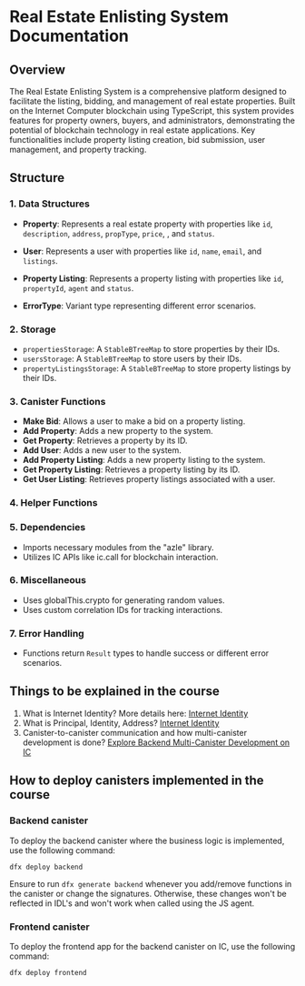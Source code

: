# Real Estate Enlisting System Documentation

## Overview

The Real Estate Enlisting System is a comprehensive platform designed to facilitate the listing, bidding, and management of real estate properties. Built on the Internet Computer blockchain using TypeScript, this system provides features for property owners, buyers, and administrators, demonstrating the potential of blockchain technology in real estate applications. Key functionalities include property listing creation, bid submission, user management, and property tracking.

## Structure

### 1. Data Structures

- **Property**: Represents a real estate property with properties like `id`, `description`, `address`, `propType`, `price`, , and `status`.
- **User**: Represents a user with properties like `id`, `name`, `email`, and `listings`.
- **Property Listing**: Represents a property listing with properties like `id`, `propertyId`, `agent` and `status`.

- **ErrorType**: Variant type representing different error scenarios.

### 2. Storage

- `propertiesStorage`: A `StableBTreeMap` to store properties by their IDs.
- `usersStorage`: A `StableBTreeMap` to store users by their IDs.
- `propertyListingsStorage`: A `StableBTreeMap` to store property listings by their IDs.

### 3. Canister Functions

- **Make Bid**: Allows a user to make a bid on a property listing.
- **Add Property**: Adds a new property to the system.
- **Get Property**: Retrieves a property by its ID.
- **Add User**: Adds a new user to the system.
- **Add Property Listing**: Adds a new property listing to the system.
- **Get Property Listing**: Retrieves a property listing by its ID.
- **Get User Listing**: Retrieves property listings associated with a user.

### 4. Helper Functions


### 5. Dependencies

- Imports necessary modules from the "azle" library.
- Utilizes IC APIs like ic.call for blockchain interaction.

### 6. Miscellaneous

- Uses globalThis.crypto for generating random values.
- Uses custom correlation IDs for tracking interactions.
  
### 7. Error Handling

- Functions return `Result` types to handle success or different error scenarios.

## Things to be explained in the course

1. What is Internet Identity? More details here: [Internet Identity](https://internetcomputer.org/internet-identity)
2. What is Principal, Identity, Address? [Internet Identity](https://internetcomputer.org/internet-identity)
3. Canister-to-canister communication and how multi-canister development is done? [Explore Backend Multi-Canister Development on IC](https://medium.com/icp-league/explore-backend-multi-canister-development-on-ic-680064b06320)

## How to deploy canisters implemented in the course

### Backend canister

To deploy the backend canister where the business logic is implemented, use the following command:

```
dfx deploy backend
```

Ensure to run `dfx generate backend` whenever you add/remove functions in the canister or change the signatures. Otherwise, these changes won't be reflected in IDL's and won't work when called using the JS agent.

### Frontend canister

To deploy the frontend app for the backend canister on IC, use the following command:

```
dfx deploy frontend
```